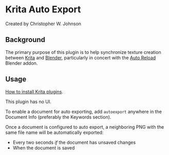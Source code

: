 # Krita Auto Export

Created by Christopher W. Johnson

## Background

The primary purpose of this plugin is to help synchronize texture creation between [Krita](https://krita.org) and [Blender](https://www.blender.org),
particularly in concert with the [Auto Reload](https://github.com/samytichadou/Auto_Reload_Blender_addon) Blender addon.

## Usage

[How to install Krita plugins](https://docs.krita.org/en/user_manual/python_scripting/install_custom_python_plugin.html).

This plugin has no UI.

To enable a document for auto exporting, add `autoexport` anywhere in the Document Info (preferably the Keywords section).

Once a document is configured to auto export, a neighboring PNG with the same file name will be automatically exported:
  * Every two seconds *if* the document has unsaved changes
  * When the document is saved
